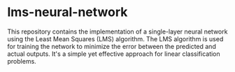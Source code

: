 # lms-neural-network
This repository contains the implementation of a single-layer neural network using the Least Mean Squares (LMS) algorithm. The LMS algorithm is used for training the network to minimize the error between the predicted and actual outputs. It's a simple yet effective approach for linear classification problems.

